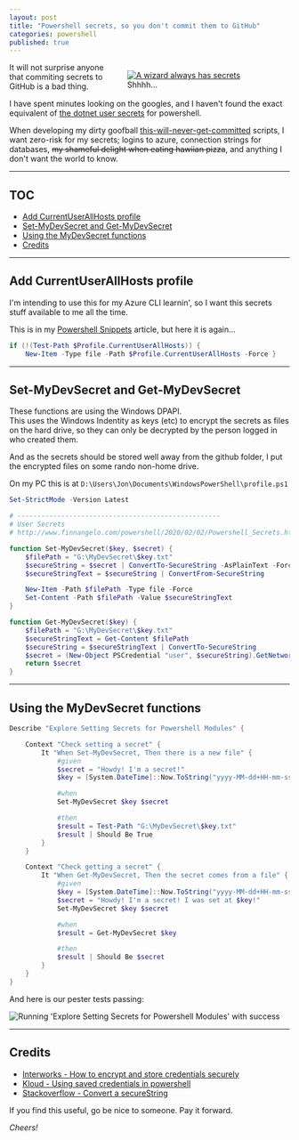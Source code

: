 ```yaml
---
layout: post
title: "Powershell secrets, so you don't commit them to GitHub"
categories: powershell 
published: true
---
```

<figure style="float:right; margin-left:3em; width:50%;">
    <a href="http://zacharytotah.com/2016/09/pop-culture-tony-stark/gandalf-secrets-meme/">
        <img src="https://github.com/FinnAngelo/FinnAngelo.github.io/raw/master/_posts/images/Gandalf-Secrets-Meme.jpg" alt="A wizard always has secrets" />
    </a>
    <figcaption>Shhhh...</figcaption>
</figure>

It will not surprise anyone that commiting secrets to GitHub is a bad thing.

I have spent minutes looking on the googles, and I haven't found the exact equivalent of [the dotnet user secrets](https://docs.microsoft.com/en-us/aspnet/core/security/app-secret) for powershell.

When developing my dirty goofball [this-will-never-get-committed](https://securitytrails.com/blog/github-dorks) scripts, I want zero-risk for my secrets; logins to azure, connection strings for databases, ~~my shameful delight when eating hawiian pizza~~, and anything I don't want the world to know.

----------------------------------------

## TOC ##

+ [Add CurrentUserAllHosts profile](#Add-CurrentUserAllHosts-profile)
+ [Set-MyDevSecret and Get-MyDevSecret](#Set-MyDevSecret-and-Get-MyDevSecret)
+ [Using the MyDevSecret functions](#Using-the-MyDevSecret-functions)
+ [Credits](#Credits)

----------------------------------------

## Add CurrentUserAllHosts profile ##

I'm intending to use this for my Azure CLI learnin', so I want this secrets stuff available to me all the time.

This is in my [Powershell Snippets](http://www.finnangelo.com/2019/05/24/Powershell_Snippets.html#Persistent-profile) article, but here it is again...

```powershell
if (!(Test-Path $Profile.CurrentUserAllHosts)) {
    New-Item -Type file -Path $Profile.CurrentUserAllHosts -Force }
```

----------------------------------------

## Set-MyDevSecret and Get-MyDevSecret ## 

These functions are using the Windows DPAPI.  
This uses the Windows Indentity as keys (etc) to encrypt the secrets as files on the hard drive, so they can only be decrypted by the person logged in who created them.

And as the secrets should be stored well away from the github folder, I put the encrypted files on some rando non-home drive.

On my PC this is at `D:\Users\Jon\Documents\WindowsPowerShell\profile.ps1`

```powershell
Set-StrictMode -Version Latest

# ---------------------------------------------------
# User Secrets
# http://www.finnangelo.com/powershell/2020/02/02/Powershell_Secrets.html

function Set-MyDevSecret($key, $secret) {
    $filePath = "G:\MyDevSecret\$key.txt"
    $secureString = $secret | ConvertTo-SecureString -AsPlainText -Force 
    $secureStringText = $secureString | ConvertFrom-SecureString

    New-Item -Path $filePath -Type file -Force
    Set-Content -Path $filePath -Value $secureStringText
}

function Get-MyDevSecret($key) {  
    $filePath = "G:\MyDevSecret\$key.txt"
    $secureStringText = Get-Content $filePath
    $secureString = $secureStringText | ConvertTo-SecureString
    $secret = (New-Object PSCredential "user", $secureString).GetNetworkCredential().Password
    return $secret
}
```

----------------------------------------

## Using the MyDevSecret functions ##

```powershell
Describe "Explore Setting Secrets for Powershell Modules" {

    Context "Check setting a secret" {
        It "When Set-MyDevSecret, Then there is a new file" {
            #given
            $secret = "Howdy! I'm a secret!"
            $key = [System.DateTime]::Now.ToString("yyyy-MM-dd+HH-mm-ss-ffff")

            #when
            Set-MyDevSecret $key $secret

            #then
            $result = Test-Path "G:\MyDevSecret\$key.txt"
            $result | Should Be True
        }
    }

    Context "Check getting a secret" {
        It "When Get-MyDevSecret, Then the secret comes from a file" {
            #given
            $key = [System.DateTime]::Now.ToString("yyyy-MM-dd+HH-mm-ss-ffff")        
            $secret = "Howdy! I'm a secret! I was set at $key!"
            Set-MyDevSecret $key $secret

            #when
            $result = Get-MyDevSecret $key

            #then
            $result | Should Be $secret
        }
    }
}
```

And here is our pester tests passing:

<img src="https://github.com/FinnAngelo/FinnAngelo.github.io/raw/master/_posts/images/MyTestsForPowershellSecrets.png" alt="Running 'Explore Setting Secrets for Powershell Modules' with success" />

----------------------------------------

## Credits ##

+ [Interworks - How to encrypt and store credentials securely](https://interworks.com/blog/trhymer/2013/07/08/powershell-how-encrypt-and-store-credentials-securely-use-automation-scripts/)
+ [Kloud - Using saved credentials in powershell](https://blog.kloud.com.au/2016/04/21/using-saved-credentials-securely-in-powershell-scripts/)
+ [Stackoverflow - Convert a secureString](https://stackoverflow.com/questions/28352141/convert-a-secure-string-to-plain-text)

If you find this useful, go be nice to someone. Pay it forward.

_Cheers!_

